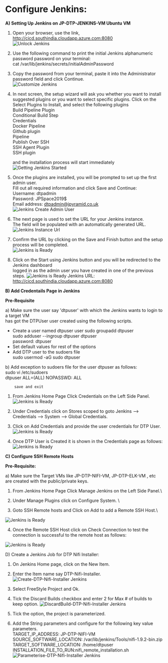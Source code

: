 # Configure Jenkins:

**A) Setting Up Jenkins  on JP-DTP-JENKINS-VM Ubuntu VM**

1. Open your browser, use the link, http://cicd.southindia.cloudapp.azure.com:8080 \
![Unlock Jenkins](/cicd/jenkins/images/unlock-jenkins.png)

2. Use the following command to print the initial Jenkins alphanumeric password password on your terminal: \
        cat /var/lib/jenkins/secrets/initialAdminPassword
   
3. Copy the password from your terminal, paste it into the Administrator password field and click Continue. \
![Customize Jenkins](/cicd/jenkins/images/customize-jenkins.png)

4. In next screen, the setup wizard will ask you whether you want to install suggested plugins or you want to select specific plugins. 
   Click on the Select Plugins to Install, and select the following plugins\
        Build Pipeline Plugin \
        Conditional Build Step \
        Credentials \
        Docker Pipeline \
        Github plugin \
        Pipeline \
        Publish Over SSH \
        SSH Agent Plugin \
        SSH plugin 
        
   and the installation process will start immediately \
        ![Getting Jenkins Started](/cicd/jenkins/images/jenkins-getting-started.png)   
        
5. Once the plugins are installed, you will be prompted to set up the first admin user. \
   Fill out all required information and click Save and Continue: \
        Username:      dtpadmin                                   \
        Password:      JPSpace2019$                               \
        Email address: dtpadmin@jpyramid.co.uk                    \
![Jenkins Create Admin User](/cicd/jenkins/images/jenkins-create-admin-user.png) 

6. The next page is used to set the URL for your Jenkins instance. \
   The field will be populated with an automatically generated URL.\
 ![Jenkins Instance Url](/cicd/jenkins/images/jenkins-instance-configuration.png)    

7. Confirm the URL by clicking on the Save and Finish button and the setup process will be completed.\
![Jenkins is Ready](/cicd/jenkins/images/jenkins-is-ready.png)  

8. Click on the Start using Jenkins button and you will be redirected to the Jenkins dashboard \
   logged in as the admin user you have created in one of the previous steps.
![Jenkins is Ready](/cicd/jenkins/images/jenkins-homepage.png) 
    Jenkins URL:  http://cicd.southindia.cloudapp.azure.com:8080

**B) Add Credentails Page in Jenkins**

**Pre-Requisite**

a) Make sure the user say 'dtpuser' with which the Jenkins wants to login to a target VM \
   has got the DTPUser user created using the following scripts.
   *  Create a user named dtpuser user 
   sudo groupadd dtpuser \
   sudo adduser --ingroup dtpuser dtpuser \
   password: dtpuser
   * Set default values for rest of the options
   * Add DTP user to the sudoers file \
   sudo usermod -aG sudo dtpuser 
   
b) Add exception to sudoers file for the user dtpuser as follows:\
        sudo vi /etc/sudoers  \
        dtpuser ALL=(ALL) NOPASSWD: ALL
  
        save and exit


1. From Jenkins Home Page Click Credentials on the Left Side Panel.
![Jenkins is Ready](/cicd/jenkins/images/credentials-page.png) 

2. Under Credentials click on Stores scoped to goto Jenkins --> Credentials --> System --> Global Credentials.

3. Click on Add Credentials and provide the user credentials for DTP User.\
![Jenkins is Ready](/cicd/jenkins/images/add-dtpuser-credentials.png)     

4. Once DTP User is Created it is shown in the Credentials page as follows:\
![Jenkins is Ready](/cicd/jenkins/images/add-credentials.png)   

 
 **C) Configure SSH Remote Hosts** 
 
 **Pre-Requisite:**
 
 a) Make sure the Target VMs like JP-DTP-NIFI-VM, JP-DTP-ELK-VM , etc are created with the public/private keys.
 
 1. From Jenkins Home Page Click Manage Jenkins on the Left Side Panel.\
 
 2. Under Manage Plugins click on Configure System. \
 
 3. Goto SSH Remote hosts and Click on Add to add a Remote SSH Host.\

![Jenkins is Ready](/cicd/jenkins/images/configure_ssh_remote_hosts.png)

  4. Once the Remote SSH Host click on Check Connection to test the connection is successful to the remote host as follows:

![Jenkins is Ready](/cicd/jenkins/images/ssh_remote_connection_test.png)


D) Create a Jenkins Job for DTP Nifi Installer:

1. On Jenkins Home page, click on the New Item.

2. Enter the Item name say DTP-Nifi-Installer.
![Create-DTP-Nifi-Installer Jenkins](/integrationlayer/nifi/images/dtp-nifi-installer1.png)

3. Select FreeStyle Project and Ok.

4. Tick the Discard Builds checkbox and enter 2 for Max # of builds to keep option.
![DiscardBuild-DTP-Nifi-Installer Jenkins](/integrationlayer/nifi/images/dtp-nifi-installer2.png)

5. Tick the option, the  project  is parameterized.

6. Add the String parameters and configure for the following key value parameters. \
   TARGET_IP_ADDRESS: JP-DTP-NIFI-VM
   SOURCE_SOFTWARE_LOCATION: /var/lib/jenkins/Tools/nifi-1.9.2-bin.zip
   TARGET_SOFTWARE_LOCATION: /home/dtpuser
   INSTALLATION_FILE_TO_RUN:nifi_remote_installation.sh
![Parameterise-DTP-Nifi-Installer Jenkins](/integrationlayer/nifi/images/dtp-nifi-installer3.png)